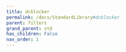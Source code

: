 ```yaml
---
title: dcblocker
permalink: /docs/StandardLibrary#dcblocker
parent: filters
grand_parent: std
has_children: False
nav_order: 1
---
```

